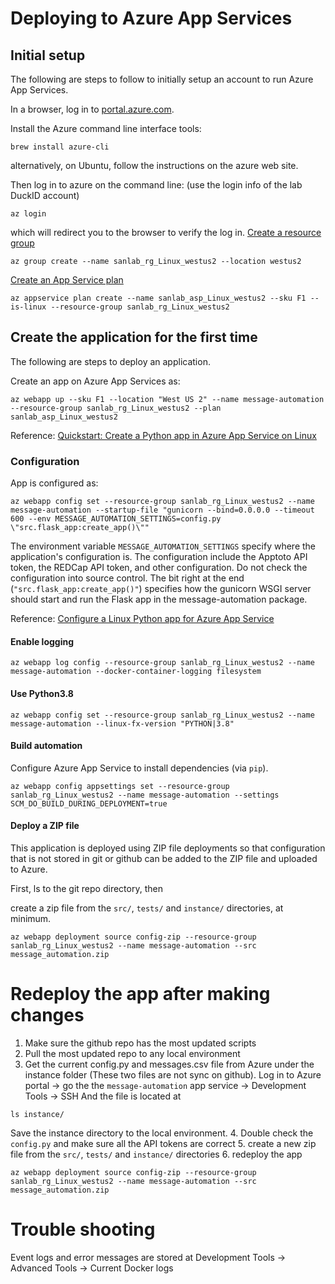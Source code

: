 # Deploying to Azure App Services

## Initial setup
The following are steps to follow to initially setup an account to run Azure
App Services.

In a browser, log in to [portal.azure.com](https://portal.azure.com).

Install the Azure command line interface tools:
```
brew install azure-cli
```

alternatively, on Ubuntu, follow the instructions on the azure web site.

Then log in to azure on the command line: (use the login info of the lab DuckID account)

```
az login
```
which will redirect you to the browser to verify the log in.
[Create a resource group](https://docs.microsoft.com/en-us/cli/azure/group?view=azure-cli-latest#az_group_create)
```
az group create --name sanlab_rg_Linux_westus2 --location westus2
```
[Create an App Service plan](https://docs.microsoft.com/en-us/cli/azure/appservice/plan?view=azure-cli-latest#az_appservice_plan_create)
```
az appservice plan create --name sanlab_asp_Linux_westus2 --sku F1 --is-linux --resource-group sanlab_rg_Linux_westus2
```

## Create the application for the first time
The following are steps to deploy an application.

Create an app on Azure App Services as:

```
az webapp up --sku F1 --location "West US 2" --name message-automation --resource-group sanlab_rg_Linux_westus2 --plan sanlab_asp_Linux_westus2
```

Reference:
[Quickstart: Create a Python app in Azure App Service on Linux](
https://docs.microsoft.com/en-us/azure/app-service/containers/quickstart-python)

### Configuration

App is configured as:

```
az webapp config set --resource-group sanlab_rg_Linux_westus2 --name message-automation --startup-file "gunicorn --bind=0.0.0.0 --timeout 600 --env MESSAGE_AUTOMATION_SETTINGS=config.py \"src.flask_app:create_app()\""
```

The environment variable `MESSAGE_AUTOMATION_SETTINGS` specify where the
application's configuration is. The configuration include the Apptoto API token,
the REDCap API token, and other configuration. Do not check the configuration
into source control. The bit right at the end (`"src.flask_app:create_app()"`)
specifies how the gunicorn WSGI server should start and run the Flask app
in the message-automation package.

Reference: [Configure a Linux Python app for Azure App Service](https://docs.microsoft.com/en-us/azure/app-service/containers/how-to-configure-python#flask-app)


#### Enable logging
```
az webapp log config --resource-group sanlab_rg_Linux_westus2 --name message-automation --docker-container-logging filesystem
```

#### Use Python3.8
```
az webapp config set --resource-group sanlab_rg_Linux_westus2 --name message-automation --linux-fx-version "PYTHON|3.8"
```

#### Build automation
Configure Azure App Service to install dependencies (via `pip`).
```
az webapp config appsettings set --resource-group sanlab_rg_Linux_westus2 --name message-automation --settings SCM_DO_BUILD_DURING_DEPLOYMENT=true
```

#### Deploy a ZIP file
This application is deployed using ZIP file deployments so that configuration
that is not stored in git or github can be added to the ZIP file and uploaded to Azure.

First, ls to the git repo directory, then

create a zip file from the `src/`, `tests/` and `instance/` directories, at minimum.
```
az webapp deployment source config-zip --resource-group sanlab_rg_Linux_westus2 --name message-automation --src message_automation.zip
```


# Redeploy the app after making changes
1. Make sure the github repo has the most updated scripts
2. Pull the most updated repo to any local environment
3. Get the current config.py and messages.csv file from Azure under the instance folder (These two files are not sync on github). 
Log in to Azure portal -> go the the `message-automation` app service -> Development Tools -> SSH
And the file is located at
```
ls instance/
```
Save the instance directory to the local environment. 
4. Double check the `config.py` and make sure all the API tokens are correct
5. create a new zip file from the `src/`, `tests/` and `instance/` directories
6. redeploy the app
```
az webapp deployment source config-zip --resource-group sanlab_rg_Linux_westus2 --name message-automation --src message_automation.zip
```

# Trouble shooting
Event logs and error messages are stored at Development Tools -> Advanced Tools -> Current Docker logs

